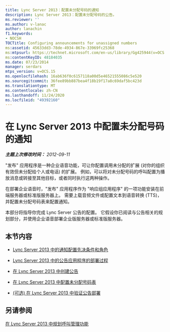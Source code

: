 ```yaml
---
title: Lync Server 2013：配置未分配号码的通知
description: Lync Server 2013：配置未分配号码的公告。
ms.reviewer: ''
ms.author: v-lanac
author: lanachin
f1.keywords:
- NOCSH
TOCTitle: Configuring announcements for unassigned numbers
ms:assetid: 45633dd3-78de-4934-867e-33969fc25368
ms:mtpsurl: https://technet.microsoft.com/en-us/library/Gg425944(v=OCS.15)
ms:contentKeyID: 48184035
ms.date: 07/23/2014
manager: serdars
mtps_version: v=OCS.15
ms.openlocfilehash: 16ab636f0c6157118a00d5e46521555086c5e520
ms.sourcegitcommit: 36fee89bb887bea4f18b19f17a8c69daf5bc423d
ms.translationtype: MT
ms.contentlocale: zh-CN
ms.lasthandoff: 11/24/2020
ms.locfileid: "49392160"
---
```

# <a name="configuring-announcements-for-unassigned-numbers-in-lync-server-2013"></a>在 Lync Server 2013 中配置未分配号码的通知

<div data-xmlns="http://www.w3.org/1999/xhtml">

<div class="topic" data-xmlns="http://www.w3.org/1999/xhtml" data-msxsl="urn:schemas-microsoft-com:xslt" data-cs="https://msdn.microsoft.com/">

<div data-asp="https://msdn2.microsoft.com/asp">



</div>

<div id="mainSection">

<div id="mainBody">

<span> </span>

_**主题上次修改时间：** 2012-09-11_

"发布" 应用程序是一种企业语音功能，可让你配置调用未分配的扩展 (对你的组织有效但未分配给个人或电话) 的扩展。 例如，可以将对未分配号码的呼叫配置为播放消息或转接至其他目标，或者同时执行这两种操作。

在部署企业语音时，"发布" 应用程序作为 "响应组应用程序" 的一项功能安装在前端服务器或标准版服务器上。 需要上载音频文件或配置文本到语音转换 (TTS)，并配置未分配号码表来配置通知。

本部分将指导你完成 Lync Server 公告的配置。 它假设你已阅读与公告相关的规划部分，并使用企业语音部署企业版服务器或标准版服务器。

<div>

## <a name="in-this-section"></a>本节内容

  - [Lync Server 2013 中的通知配置先决条件和角色](lync-server-2013-announcement-configuration-prerequisites-and-roles.md)

  - [Lync Server 2013 中的公告应用程序的部署过程](lync-server-2013-deployment-process-for-the-announcement-application.md)

  - [在 Lync Server 2013 中创建公告](lync-server-2013-create-an-announcement.md)

  - [在 Lync Server 2013 中配置未分配号码表](lync-server-2013-configure-the-unassigned-number-table.md)

  - [ (可选) 在 Lync Server 2013 中验证公告部署](lync-server-2013-optional-verify-announcement-deployment.md)

</div>

<div>

## <a name="see-also"></a>另请参阅


[在 Lync Server 2013 中规划呼叫管理功能](lync-server-2013-planning-for-call-management-features.md)  
  

</div>

</div>

<span> </span>

</div>

</div>

</div>

